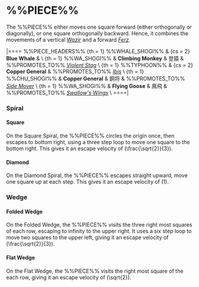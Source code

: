 # %%PIECE%%

The %%PIECE%% either moves one square forward (either orthogonally
or diagonally), or one square orthogonally backward. Hence, it 
combines the movements of a vertical [*Wazir*](wazir.html) and
a forward [*Ferz*](ferz.html).

|====
%%PIECE_HEADERS%%
  {th = 1}  %%WHALE_SHOGI%%
& {cs = 2}  **Blue Whale**
       &  \\
  {th = 1}  %%WA_SHOGI%%
&           **Climbing Monkey** & &#x767B;&#x733F;
&           %%PROMOTES_TO%%
            [*Violent Stag*](silver_general.html?piece=violent_stag) \\
  {th = 1}  %%TYPHOON%%
& {cs = 2}  **Copper General**
&           %%PROMOTES_TO%% [*Ibis*](dragon_king.html?piece=ibis) \\
  {th = 1}  %%CHU_SHOGI%%
&           **Copper General** & &#x9285;&#x5C06;
&           %%PROMOTES_TO%%
            [*Side Mover*](swallows_wings.html?piece=side_mover) \\
  {th = 1}  %%WA_SHOGI%%
&           **Flying Goose** & &#x9CEB;&#x98DB;
&           %%PROMOTES_TO%%
            [*Swallow's Wings*](swallows_wings.html) \\
====|

### Spiral

#### Square

On the Square Spiral, the %%PIECE%% circles the origin once,
then escapes to bottom right, using a three step loop to
move one square to the bottom right. This gives it an 
escape velocity of \(\frac{\sqrt{2}}{3}\).

#### Diamond

On the Diamond Spiral, the %%PIECE%% escapes straight upward,
move one square up at each step. This gives it an escape 
velocity of \(1\).

### Wedge

#### Folded Wedge

On the Folded Wedge, the %%PIECE%% visits the three right
most squares of each row, escaping to infinity to the upper
right. It uses a six step loop to move two squares to the
upper left, giving it an escape velocity of
\(\frac{\sqrt{2}}{3}\).

#### Flat Wedge

On the Flat Wedge, the %%PIECE%% visits the right most
square of the each row, giving it an escape velocity of
\(\sqrt{2}\).
